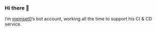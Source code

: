 ### Hi there 👋

I’m [memset0](https://github.com/memset0)’s bot account, working all the time to support his CI & CD service.
